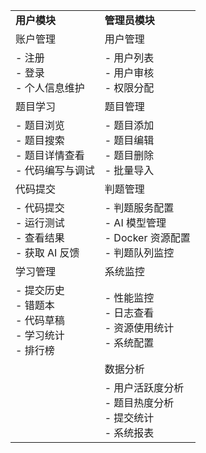|  |  |
| --- | --- |
| **用户模块** | **管理员模块** |
| 账户管理 | 用户管理 |
| - 注册<br>- 登录<br>- 个人信息维护 | - 用户列表<br>- 用户审核<br>- 权限分配 |
| 题目学习 | 题目管理 |
| - 题目浏览<br>- 题目搜索<br>- 题目详情查看<br>- 代码编写与调试 | - 题目添加<br>- 题目编辑<br>- 题目删除<br>- 批量导入 |
| 代码提交 | 判题管理 |
| - 代码提交<br>- 运行测试<br>- 查看结果<br>- 获取 AI 反馈 | - 判题服务配置<br>- AI 模型管理<br>- Docker 资源配置<br>- 判题队列监控 |
| 学习管理 | 系统监控 |
| - 提交历史<br>- 错题本<br>- 代码草稿<br>- 学习统计<br>- 排行榜 | - 性能监控<br>- 日志查看<br>- 资源使用统计<br>- 系统配置 |
|  | 数据分析 |
|  | - 用户活跃度分析<br>- 题目热度分析<br>- 提交统计<br>- 系统报表 |